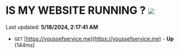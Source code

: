 # IS MY WEBSITE RUNNING ? [![](https://img.shields.io/static/v1?label=Sponsor&message=%E2%9D%A4&logo=GitHub&color=%23fe8e86)](https://github.com/sponsors/<username>)

Last updated: **5/18/2024, 2:17:41 AM**

- `GET` [https://youssefservice.me](https://youssefservice.me) - **Up** (144ms)
